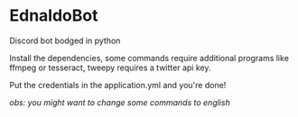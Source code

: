 # EdnaldoBot
Discord bot bodged in python

Install the dependencies, some commands require additional programs like ffmpeg or tesseract, tweepy requires a twitter api key.

Put the credentials in the application.yml and you're done!

*obs: you might want to change some commands to english*
